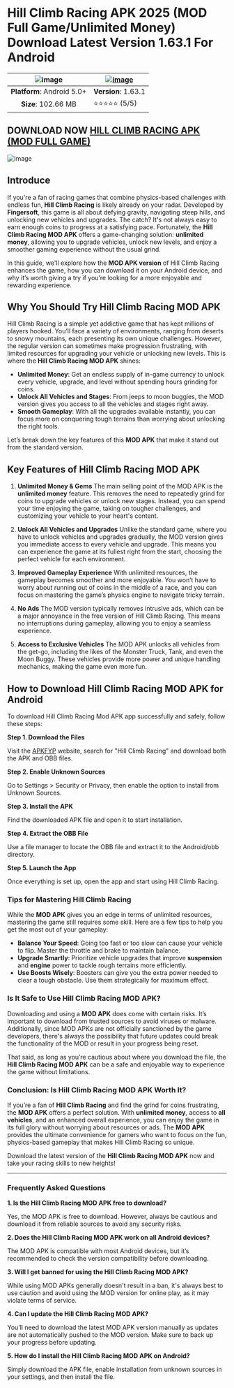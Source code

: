 # Hill Climb Racing APK 2025 (MOD Full Game/Unlimited Money) Download Latest Version 1.63.1 For Android

| ![image](https://github.com/user-attachments/assets/6ed58635-eeca-4dea-861d-74180f88abf3) | [![image](https://github.com/user-attachments/assets/102eab8a-5449-41c8-a051-1b26749950be)](https://apkfyp.com/hill-climb-racing.html) |
|:-------------------------------------------------:|-----------------------|
| **Platform**: Android 5.0+                       | **Version**: 1.63.1      |
| **Size**: 102.66 MB                                  | ⭐⭐⭐⭐⭐ (5/5) |
## DOWNLOAD NOW [HILL CLIMB RACING APK (MOD FULL GAME)](https://apkfyp.com/hill-climb-racing.html)

![image](https://github.com/user-attachments/assets/34b55752-470b-4679-a694-f0221e100261)

## Introduce
If you're a fan of racing games that combine physics-based challenges with endless fun, **Hill Climb Racing** is likely already on your radar. Developed by **Fingersoft**, this game is all about defying gravity, navigating steep hills, and unlocking new vehicles and upgrades. The catch? It's not always easy to earn enough coins to progress at a satisfying pace. Fortunately, the **Hill Climb Racing MOD APK** offers a game-changing solution: **unlimited money**, allowing you to upgrade vehicles, unlock new levels, and enjoy a smoother gaming experience without the usual grind.

In this guide, we'll explore how the **MOD APK version** of Hill Climb Racing enhances the game, how you can download it on your Android device, and why it’s worth giving a try if you’re looking for a more enjoyable and rewarding experience.

## Why You Should Try Hill Climb Racing MOD APK

Hill Climb Racing is a simple yet addictive game that has kept millions of players hooked. You’ll face a variety of environments, ranging from deserts to snowy mountains, each presenting its own unique challenges. However, the regular version can sometimes make progression frustrating, with limited resources for upgrading your vehicle or unlocking new levels. This is where the **Hill Climb Racing MOD APK** shines:

- **Unlimited Money**: Get an endless supply of in-game currency to unlock every vehicle, upgrade, and level without spending hours grinding for coins.
- **Unlock All Vehicles and Stages**: From jeeps to moon buggies, the MOD version gives you access to all the vehicles and stages right away.
- **Smooth Gameplay**: With all the upgrades available instantly, you can focus more on conquering tough terrains than worrying about unlocking the right tools.

Let’s break down the key features of this **MOD APK** that make it stand out from the standard version.

## Key Features of Hill Climb Racing MOD APK

1. **Unlimited Money & Gems**
   The main selling point of the MOD APK is the **unlimited money** feature. This removes the need to repeatedly grind for coins to upgrade vehicles or unlock new stages. Instead, you can spend your time enjoying the game, taking on tougher challenges, and customizing your vehicle to your heart's content.

2. **Unlock All Vehicles and Upgrades**
   Unlike the standard game, where you have to unlock vehicles and upgrades gradually, the MOD version gives you immediate access to every vehicle and upgrade. This means you can experience the game at its fullest right from the start, choosing the perfect vehicle for each environment.

3. **Improved Gameplay Experience**
   With unlimited resources, the gameplay becomes smoother and more enjoyable. You won’t have to worry about running out of coins in the middle of a race, and you can focus on mastering the game’s physics engine to navigate tricky terrain.

4. **No Ads**
   The MOD version typically removes intrusive ads, which can be a major annoyance in the free version of Hill Climb Racing. This means no interruptions during gameplay, allowing you to enjoy a seamless experience.

5. **Access to Exclusive Vehicles**
   The MOD APK unlocks all vehicles from the get-go, including the likes of the Monster Truck, Tank, and even the Moon Buggy. These vehicles provide more power and unique handling mechanics, making the game even more fun.

## How to Download Hill Climb Racing MOD APK for Android

To download Hill Climb Racing Mod APK app successfully and safely, follow these steps:

**Step 1. Download the Files**

Visit the [APKFYP](https://apkfyp.com/) website, search for "Hill Climb Racing" and download both the APK and OBB files.

**Step 2. Enable Unknown Sources**

Go to Settings > Security or Privacy, then enable the option to install from Unknown Sources.

**Step 3. Install the APK**

Find the downloaded APK file and open it to start installation.

**Step 4. Extract the OBB File**

Use a file manager to locate the OBB file and extract it to the Android/obb directory.

**Step 5. Launch the App**

Once everything is set up, open the app and start using Hill Climb Racing.

### Tips for Mastering Hill Climb Racing

While the **MOD APK** gives you an edge in terms of unlimited resources, mastering the game still requires some skill. Here are a few tips to help you get the most out of your gameplay:

- **Balance Your Speed**: Going too fast or too slow can cause your vehicle to flip. Master the throttle and brake to maintain balance.
- **Upgrade Smartly**: Prioritize vehicle upgrades that improve **suspension** and **engine** power to tackle rough terrains more efficiently.
- **Use Boosts Wisely**: Boosters can give you the extra power needed to clear a tough obstacle. Use them strategically for maximum effect.

### Is It Safe to Use Hill Climb Racing MOD APK?

Downloading and using a **MOD APK** does come with certain risks. It’s important to download from trusted sources to avoid viruses or malware. Additionally, since MOD APKs are not officially sanctioned by the game developers, there's always the possibility that future updates could break the functionality of the MOD or result in your progress being reset.

That said, as long as you’re cautious about where you download the file, the **Hill Climb Racing MOD APK** can be a safe and enjoyable way to experience the game without limitations.

### Conclusion: Is Hill Climb Racing MOD APK Worth It?

If you’re a fan of **Hill Climb Racing** and find the grind for coins frustrating, the **MOD APK** offers a perfect solution. With **unlimited money**, access to **all vehicles**, and an enhanced overall experience, you can enjoy the game in its full glory without worrying about resources or ads. The **MOD APK** provides the ultimate convenience for gamers who want to focus on the fun, physics-based gameplay that makes Hill Climb Racing so unique.

Download the latest version of the **Hill Climb Racing MOD APK** now and take your racing skills to new heights!

---

### Frequently Asked Questions

**1. Is the Hill Climb Racing MOD APK free to download?**  

Yes, the MOD APK is free to download. However, always be cautious and download it from reliable sources to avoid any security risks.

**2. Does the Hill Climb Racing MOD APK work on all Android devices?**  

The MOD APK is compatible with most Android devices, but it’s recommended to check the version compatibility before downloading.

**3. Will I get banned for using the Hill Climb Racing MOD APK?**  

While using MOD APKs generally doesn't result in a ban, it's always best to use caution and avoid using the MOD version for online play, as it may violate terms of service.

**4. Can I update the Hill Climb Racing MOD APK?**  

You’ll need to download the latest MOD APK version manually as updates are not automatically pushed to the MOD version. Make sure to back up your progress before updating.

**5. How do I install the Hill Climb Racing MOD APK on Android?**  

Simply download the APK file, enable installation from unknown sources in your settings, and then install the file.

